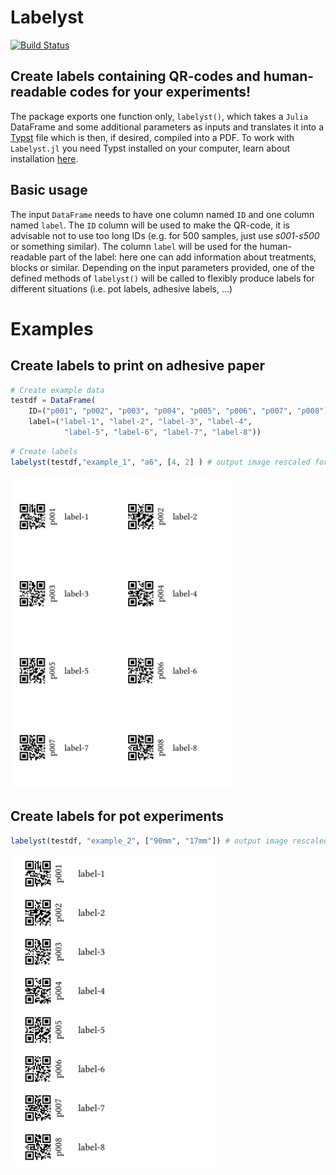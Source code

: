 # Labelyst

[![Build Status](https://github.com/emanuel-kopp/Labelyst.jl/actions/workflows/CI.yml/badge.svg?branch=main)](https://github.com/emanuel-kopp/Labelyst.jl/actions/workflows/CI.yml?query=branch%3Amain)

## Create labels containing QR-codes and human-readable codes for your experiments!

The package exports one function only, `labelyst()`, which takes a `Julia` DataFrame and some additional parameters as inputs and translates it into a [Typst](https://typst.app/) file which is then, if desired, compiled into a PDF. To work with `Labelyst.jl` you need Typst installed on your computer, learn about installation [here](https://github.com/typst/typst).

## Basic usage

The input `DataFrame` needs to have one column named `ID` and one column named `label`. The `ID` column will be used to make the QR-code, it is advisable not to use too long IDs (e.g. for 500 samples, just use _s001-s500_ or something similar). The column `label` will be used for the human-readable part of the label: here one can add information about treatments, blocks or similar. Depending on the input parameters provided, one of the defined methods of `labelyst()` will be called to flexibly produce labels for different situations (i.e. pot labels, adhesive labels, ...)

# Examples
## Create labels to print on adhesive paper

```julia
# Create example data
testdf = DataFrame(
    ID=("p001", "p002", "p003", "p004", "p005", "p006", "p007", "p008"),
    label=("label-1", "label-2", "label-3", "label-4",
            "label-5", "label-6", "label-7", "label-8"))
```
```julia
# Create labels
labelyst(testdf,"example_1", "a6", [4, 2] ) # output image rescaled for example
```
<img src="docs/assets/example_1.jpg" height="500">


## Create labels for pot experiments
```julia
labelyst(testdf, "example_2", ["90mm", "17mm"]) # output image rescaled for example
```

<img src="docs/assets/example_2.jpg" height="500">

